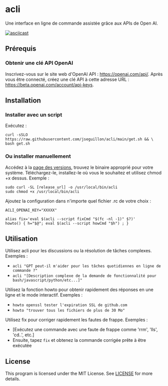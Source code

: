 # acli
Une interface en ligne de commande assistée grâce aux APIs de Open AI.

[![asciicast](https://asciinema.org/a/550368.svg)](https://asciinema.org/a/550368)

## Prérequis

### Obtenir une clé API OpenAI

Inscrivez-vous sur le site web d'OpenAI API : https://openai.com/api/. Après vous être connecté, créez une clé API à cette adresse URL : https://beta.openai.com/account/api-keys.

## Installation

### Installer avec un script

Exécutez :
```
curl -sSLO https://raw.githubusercontent.com/jseguillon/acli/main/get.sh && \
bash get.sh
```

### Ou installer manuellement
Accédez à la [page des versions](https://github.com/jseguillon/acli/releases), trouvez le binaire approprié pour votre système. Téléchargez-le, installez-le où vous le souhaitez et utilisez chmod +x dessus. Exemple :

```
sudo curl -SL [release_url] -o /usr/local/bin/acli
sudo chmod +x /usr/local/bin/acli
```

Ajoutez la configuration dans n'importe quel fichier .rc de votre choix :

```
ACLI_OPENAI_KEY="XXXXX"

alias fix='eval $(acli --script fixCmd "$(fc -nl -1)" $?)'
howto() { h="$@"; eval $(acli --script howCmd "$h") ; }
```

## Utilisation

Utilisez acli pour les discussions ou la résolution de tâches complexes. Exemples :
* `acli "GPT peut-il m'aider pour les tâches quotidiennes en ligne de commande ?"`
* `acli "[Description complexe de la demande de fonctionnalité pour bash/javascript/python/etc...]"`

Utilisez la fonction howto pour obtenir rapidement des réponses en une ligne et le mode interactif. Exemples :
* `howto openssl tester l'expiration SSL de github.com`
* `howto "trouver tous les fichiers de plus de 30 Mo"`

Utilisez fix pour corriger rapidement les fautes de frappe. Exemples :
* [Exécutez une commande avec une faute de frappe comme 'rrm', 'lls', 'cd..', etc.]
* Ensuite, tapez `fix` et obtenez la commande corrigée prête à être exécutée

## License

This program is licensed under the MIT License. See [LICENSE](LICENSE) for more details.
